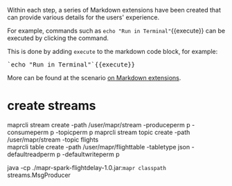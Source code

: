 Within each step, a series of Markdown extensions have been created that can provide various details for the users' experience.

For example, commands such as `echo "Run in Terminal"`{{execute}}
 can be executed by clicking the command.

This is done by adding `execute` to the markdown code block, for example:
<pre>`echo "Run in Terminal"`{{execute}}</pre>

More can be found at the scenario [on Markdown extensions](https://katacoda.com/scenario-examples/markdown-extensions).

# create streams
maprcli stream create -path /user/mapr/stream -produceperm p -consumeperm p -topicperm p
maprcli stream topic create -path /user/mapr/stream -topic flights  
maprcli table create -path /user/mapr/flighttable -tabletype json -defaultreadperm p -defaultwriteperm p

java -cp ./mapr-spark-flightdelay-1.0.jar:`mapr classpath` streams.MsgProducer
